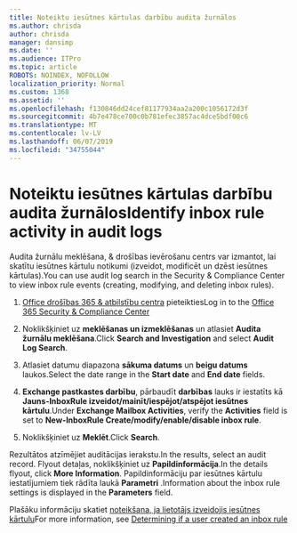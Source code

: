 ```yaml
---
title: Noteiktu iesūtnes kārtulas darbību audita žurnālos
ms.author: chrisda
author: chrisda
manager: dansimp
ms.date: ''
ms.audience: ITPro
ms.topic: article
ROBOTS: NOINDEX, NOFOLLOW
localization_priority: Normal
ms.custom: 1368
ms.assetid: ''
ms.openlocfilehash: f130846dd24cef81177934aa2a200c1056172d3f
ms.sourcegitcommit: 4b7e478ce700c0b781efec3857ac4dce5bdf00c6
ms.translationtype: MT
ms.contentlocale: lv-LV
ms.lasthandoff: 06/07/2019
ms.locfileid: "34755044"
---
```

# <a name="identify-inbox-rule-activity-in-audit-logs"></a><span data-ttu-id="558fa-102">Noteiktu iesūtnes kārtulas darbību audita žurnālos</span><span class="sxs-lookup"><span data-stu-id="558fa-102">Identify inbox rule activity in audit logs</span></span>

<span data-ttu-id="558fa-103">Audita žurnālu meklēšana, & drošības ievērošanu centrs var izmantot, lai skatītu iesūtnes kārtulu notikumi (izveidot, modificēt un dzēst iesūtnes kārtulas).</span><span class="sxs-lookup"><span data-stu-id="558fa-103">You can use audit log search in the Security & Compliance Center to view inbox rule events (creating, modifying, and deleting inbox rules).</span></span>

1. <span data-ttu-id="558fa-104">[Office drošības 365 & atbilstību centra](https://protection.office.com/) pieteikties</span><span class="sxs-lookup"><span data-stu-id="558fa-104">Log in to the [Office 365 Security & Compliance Center](https://protection.office.com/)</span></span>

2. <span data-ttu-id="558fa-105">Noklikšķiniet uz **meklēšanas un izmeklēšanas** un atlasiet **Audita žurnālu meklēšana**.</span><span class="sxs-lookup"><span data-stu-id="558fa-105">Click **Search and Investigation** and select **Audit Log Search**.</span></span>

3. <span data-ttu-id="558fa-106">Atlasiet datumu diapazona **sākuma datums** un **beigu datums** laukos.</span><span class="sxs-lookup"><span data-stu-id="558fa-106">Select the date range in the **Start date** and **End date** fields.</span></span>

4. <span data-ttu-id="558fa-107">**Exchange pastkastes darbību**, pārbaudīt **darbības** lauks ir iestatīts kā **Jauns-InboxRule izveidot/mainīt/iespējot/atspējot iesūtnes kārtulu**.</span><span class="sxs-lookup"><span data-stu-id="558fa-107">Under **Exchange Mailbox Activities**, verify the **Activities** field is set to **New-InboxRule Create/modify/enable/disable inbox rule**.</span></span>

5. <span data-ttu-id="558fa-108">Noklikšķiniet uz **Meklēt**.</span><span class="sxs-lookup"><span data-stu-id="558fa-108">Click **Search**.</span></span>

<span data-ttu-id="558fa-109">Rezultātos atzīmējiet auditācijas ierakstu.</span><span class="sxs-lookup"><span data-stu-id="558fa-109">In the results, select an audit record.</span></span> <span data-ttu-id="558fa-110">Flyout detaļas, noklikšķiniet uz **Papildinformācija**.</span><span class="sxs-lookup"><span data-stu-id="558fa-110">In the details flyout, click **More Information**.</span></span> <span data-ttu-id="558fa-111">Papildinformāciju par iesūtnes kārtulu iestatījumiem tiek rādīta laukā **Parametri** .</span><span class="sxs-lookup"><span data-stu-id="558fa-111">Information about the inbox rule settings is displayed in the **Parameters** field.</span></span>

<span data-ttu-id="558fa-112">Plašāku informāciju skatiet [noteikšana, ja lietotājs izveidojis iesūtnes kārtulu](https://docs.microsoft.com//office365/securitycompliance/auditing-troubleshooting-scenarios#determining-if-a-user-created-an-inbox-rule)</span><span class="sxs-lookup"><span data-stu-id="558fa-112">For more information, see [Determining if a user created an inbox rule](https://docs.microsoft.com//office365/securitycompliance/auditing-troubleshooting-scenarios#determining-if-a-user-created-an-inbox-rule)</span></span>
